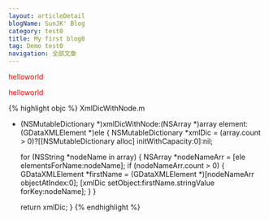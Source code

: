 ```yaml
---
layout: articleDetail
blogName: SunJK' Blog 
category: test0
title: My first blog0
tag: Demo test0
navigation: 全部文章 
---
```


<p>
<font color="red">
	helloworld
</font> 
</p>
<p>
<font color="red">
	helloworld
</font> 
</p>


{% highlight objc %}
XmlDicWithNode.m

+ (NSMutableDictionary *)xmlDicWithNode:(NSArray *)array element:(GDataXMLElement *)ele
{
    NSMutableDictionary *xmlDic = (array.count > 0)?[[NSMutableDictionary alloc] initWithCapacity:0]:nil;
    
    for (NSString *nodeName in array) {
        NSArray *nodeNameArr = [ele elementsForName:nodeName];
        if (nodeNameArr.count > 0) {
            GDataXMLElement *firstName = (GDataXMLElement *)[nodeNameArr objectAtIndex:0];
            [xmlDic setObject:firstName.stringValue forKey:nodeName];
        }
    }
    
    return xmlDic;
}
{% endhighlight %}
